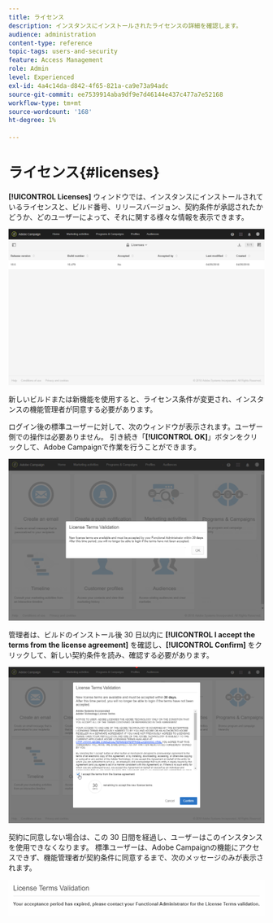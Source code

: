 ```yaml
---
title: ライセンス
description: インスタンスにインストールされたライセンスの詳細を確認します。
audience: administration
content-type: reference
topic-tags: users-and-security
feature: Access Management
role: Admin
level: Experienced
exl-id: 4a4c14da-d842-4f65-821a-ca9e73a94adc
source-git-commit: ee7539914aba9df9e7d46144e437c477a7e52168
workflow-type: tm+mt
source-wordcount: '168'
ht-degree: 1%

---
```


# ライセンス{#licenses}

**[!UICONTROL Licenses]** ウィンドウでは、インスタンスにインストールされているライセンスと、ビルド番号、リリースバージョン、契約条件が承認されたかどうか、どのユーザーによって、それに関する様々な情報を表示できます。

![](assets/license_1.png)

新しいビルドまたは新機能を使用すると、ライセンス条件が変更され、インスタンスの機能管理者が同意する必要があります。

ログイン後の標準ユーザーに対して、次のウィンドウが表示されます。ユーザー側での操作は必要ありません。 引き続き「**[!UICONTROL OK]**」ボタンをクリックして、Adobe Campaignで作業を行うことができます。

![](assets/license_2.png)

管理者は、ビルドのインストール後 30 日以内に **[!UICONTROL I accept the terms from the license agreement]** を確認し、**[!UICONTROL Confirm]** をクリックして、新しい契約条件を読み、確認する必要があります。

![](assets/license_3.png)

契約に同意しない場合は、この 30 日間を経過し、ユーザーはこのインスタンスを使用できなくなります。 標準ユーザーは、Adobe Campaignの機能にアクセスできず、機能管理者が契約条件に同意するまで、次のメッセージのみが表示されます。

![](assets/license_4.png)
